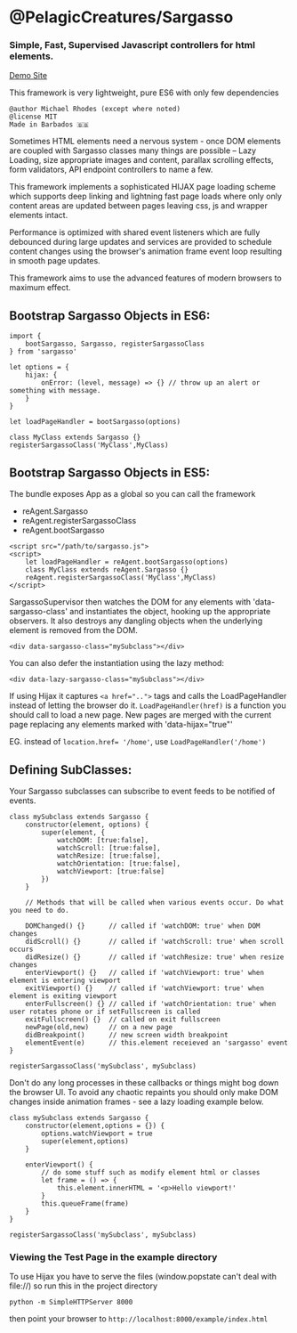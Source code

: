 # @PelagicCreatures/Sargasso

### Simple, Fast, Supervised Javascript controllers for html elements.

[Demo Site](https://blog.myanti.social)

This framework is very lightweight, pure ES6 with only few dependencies

```
@author Michael Rhodes (except where noted)
@license MIT
Made in Barbados 🇧🇧
```

Sometimes HTML elements need a nervous system - once DOM elements are coupled with Sargasso classes many things are possible – Lazy Loading, size appropriate images and content, parallax scrolling effects, form validators, API endpoint controllers to name a few.

This framework implements a sophisticated HIJAX page loading scheme which supports deep linking and lightning fast page loads where only only content areas are updated between pages leaving css, js and wrapper elements intact.

Performance is optimized with shared event listeners which are fully debounced during large updates and services are provided to schedule content changes using the browser's animation frame event loop resulting in smooth page updates.

This framework aims to use the advanced features of modern browsers to maximum effect.

Bootstrap Sargasso Objects in ES6:
---------------------------------
```
import {
	bootSargasso, Sargasso, registerSargassoClass
} from 'sargasso'

let options = {
	hijax: {
		onError: (level, message) => {} // throw up an alert or something with message.
	}
}

let loadPageHandler = bootSargasso(options)

class MyClass extends Sargasso {}
registerSargassoClass('MyClass',MyClass)

```

Bootstrap Sargasso Objects in ES5:
---------------------------------
The bundle exposes App as a global so you can call the framework
* reAgent.Sargasso
* reAgent.registerSargassoClass
* reAgent.bootSargasso

```
<script src="/path/to/sargasso.js">
<script>
	let loadPageHandler = reAgent.bootSargasso(options)
	class MyClass extends reAgent.Sargasso {}
	reAgent.registerSargassoClass('MyClass',MyClass)
</script>
```

SargassoSupervisor then watches the DOM for any elements with 'data-sargasso-class'
and instantiates the object, hooking up the appropriate observers. It also destroys
any dangling objects when the underlying element is removed from the DOM.

`<div data-sargasso-class="mySubclass"></div>`

You can also defer the instantiation using the lazy method:

`<div data-lazy-sargasso-class="mySubclass"></div>`

If using Hijax it captures `<a href="..">` tags and calls the LoadPageHandler instead of letting the browser do it.  `LoadPageHandler(href)` is a function you should call to load a new page. New pages are merged with the current page replacing any elements marked with 'data-hijax="true"'

EG. instead of `location.href= '/home'`, use `LoadPageHandler('/home')`

Defining SubClasses:
--------------------
Your Sargasso subclasses can subscribe to event feeds to be notified of events.

```
class mySubclass extends Sargasso {
	constructor(element, options) {
		super(element, {
			watchDOM: [true:false],
			watchScroll: [true:false],
			watchResize: [true:false],
			watchOrientation: [true:false],
			watchViewport: [true:false]
		})
	}

	// Methods that will be called when various events occur. Do what you need to do.

	DOMChanged() {}      // called if 'watchDOM: true' when DOM changes
	didScroll() {}       // called if 'watchScroll: true' when scroll occurs
	didResize() {}       // called if 'watchResize: true' when resize changes
	enterViewport() {}   // called if 'watchViewport: true' when element is entering viewport
	exitViewport() {}    // called if 'watchViewport: true' when element is exiting viewport
	enterFullscreen() {} // called if 'watchOrientation: true' when user rotates phone or if setFullscreen is called
	exitFullscreen() {}  // called on exit fullscreen
	newPage(old,new)     // on a new page
	didBreakpoint()      // new screen width breakpoint
	elementEvent(e)      // this.element receieved an 'sargasso' event
}

registerSargassoClass('mySubclass', mySubclass)

```

Don't do any long processes in these callbacks or things might bog down the browser UI. To avoid any chaotic repaints you should only make DOM changes inside animation frames - see a lazy loading example below.

```
class mySubclass extends Sargasso {
	constructor(element,options = {}) {
		options.watchViewport = true
		super(element,options)
	}

	enterViewport() {
		// do some stuff such as modify element html or classes
		let frame = () => {
			this.element.innerHTML = '<p>Hello viewport!'
		}
		this.queueFrame(frame)
	}
}

registerSargassoClass('mySubclass', mySubclass)

```

### Viewing the Test Page in the example directory
To use Hijax you have to serve the files (window.popstate can't deal with file://) so run this in the project directory
```
python -m SimpleHTTPServer 8000
```

then point your browser to `http://localhost:8000/example/index.html`

